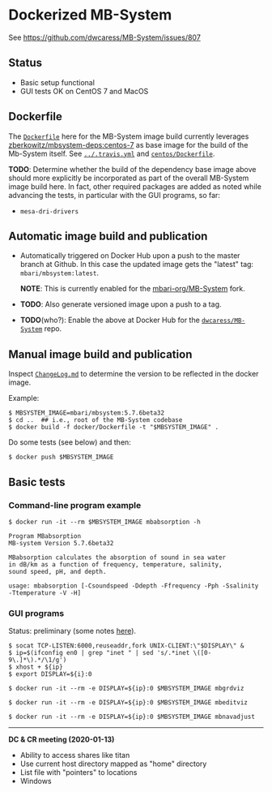 # Dockerized MB-System

See https://github.com/dwcaress/MB-System/issues/807

## Status

- Basic setup functional
- GUI tests OK on CentOS 7 and MacOS

## Dockerfile

The [`Dockerfile`](Dockerfile) here for the MB-System image build currently leverages
[zberkowitz/mbsystem-deps:centos-7](https://hub.docker.com/r/zberkowitz/mbsystem-deps/tags)
as base image for the build of the Mb-System itself.
See [`../.travis.yml`](../.travis.yml) and [`centos/Dockerfile`](centos/Dockerfile). 

**TODO**: Determine whether the build of the dependency base image above
should more explicitly be incorporated as part of the overall MB-System
image build here. In fact, other required packages are added as noted
while advancing the tests, in particular with the GUI programs, so far:

- `mesa-dri-drivers`


## Automatic image build and publication

- Automatically triggered on Docker Hub upon a push to the master branch
  at Github.
  In this case the updated image gets the "latest" tag: `mbari/mbsystem:latest`.
  
    **NOTE**: This is currently enabled for the 
    [mbari-org/MB-System](https://github.com/mbari-org/MB-System) fork.

- **TODO**: Also generate versioned image upon a push to a tag.

- **TODO**(who?): Enable the above at Docker Hub for the 
  [`dwcaress/MB-System`](https://github.com/dwcaress/MB-System)
  repo.

## Manual image build and publication

Inspect [`ChangeLog.md`](../ChangeLog.md) to determine the version to be
reflected in the docker image.

Example:

    $ MBSYSTEM_IMAGE=mbari/mbsystem:5.7.6beta32
    $ cd ..  ## i.e., root of the MB-System codebase
    $ docker build -f docker/Dockerfile -t "$MBSYSTEM_IMAGE" .
    
Do some tests (see below) and then:

    $ docker push $MBSYSTEM_IMAGE

## Basic tests

### Command-line program example

    $ docker run -it --rm $MBSYSTEM_IMAGE mbabsorption -h

    Program MBabsorption
    MB-system Version 5.7.6beta32
    
    MBabsorption calculates the absorption of sound in sea water
    in dB/km as a function of frequency, temperature, salinity,
    sound speed, pH, and depth.
    
    usage: mbabsorption [-Csoundspeed -Ddepth -Ffrequency -Pph -Ssalinity -Ttemperature -V -H]

### GUI programs

Status: preliminary (some notes [here](gui/README.md)).

    $ socat TCP-LISTEN:6000,reuseaddr,fork UNIX-CLIENT:\"$DISPLAY\" &
    $ ip=$(ifconfig en0 | grep "inet " | sed 's/.*inet \([0-9\.]*\).*/\1/g')
    $ xhost + ${ip}
    $ export DISPLAY=${i}:0
    
    $ docker run -it --rm -e DISPLAY=${ip}:0 $MBSYSTEM_IMAGE mbgrdviz
    
    $ docker run -it --rm -e DISPLAY=${ip}:0 $MBSYSTEM_IMAGE mbeditviz
    
    $ docker run -it --rm -e DISPLAY=${ip}:0 $MBSYSTEM_IMAGE mbnavadjust

----

**DC & CR meeting (2020-01-13)**

- Ability to access shares like titan
- Use current host directory mapped as "home" directory
- List file with "pointers" to locations
- Windows
